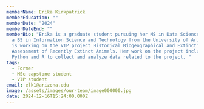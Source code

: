 ```yaml
---
memberName: Erika Kirkpatrick
memberEducation: ""
memberDate: "2024"
memberDateEnd: ""
memberBio: "Erika is a graduate student pursuing her MS in Data Science, she has
  a BS in Information Science and Technology from the University of Arizona. She
  is working on the VIP project Historical Biogeographical and Extinction Risk
  Assessment of Recently Extinct Animals. Her work on the project includes using
  Python and R to collect and analyze data related to the project. "
tags:
  - Former
  - MSc capstone student
  - VIP student
email: elk1@arizona.edu
image: /assets/images/our-team/image000000.jpg
date: 2024-12-16T15:24:00.000Z
---
```

